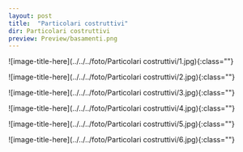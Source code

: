 ```yaml
---
layout: post
title:  "Particolari costruttivi"
dir: Particolari costruttivi
preview: Preview/basamenti.png
---
```


![image-title-here](../../../foto/Particolari costruttivi/1.jpg){:class=""}

![image-title-here](../../../foto/Particolari costruttivi/2.jpg){:class=""}

![image-title-here](../../../foto/Particolari costruttivi/3.jpg){:class=""}

![image-title-here](../../../foto/Particolari costruttivi/4.jpg){:class=""}

![image-title-here](../../../foto/Particolari costruttivi/5.jpg){:class=""}

![image-title-here](../../../foto/Particolari costruttivi/6.jpg){:class=""}

